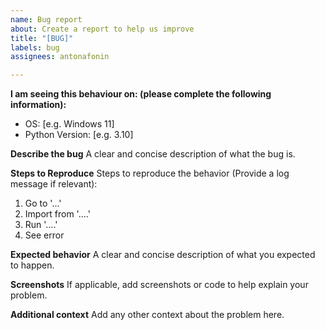 ```yaml
---
name: Bug report
about: Create a report to help us improve
title: "[BUG]"
labels: bug
assignees: antonafonin

---
```


**I am seeing this behaviour on: (please complete the following information):**
 - OS: [e.g. Windows 11]
 - Python Version: [e.g. 3.10]

**Describe the bug**
A clear and concise description of what the bug is.

**Steps to Reproduce**
Steps to reproduce the behavior (Provide a log message if relevant):
1. Go to '...'
2. Import from '....'
3. Run '....'
4. See error

**Expected behavior**
A clear and concise description of what you expected to happen.

**Screenshots**
If applicable, add screenshots or code to help explain your problem.

**Additional context**
Add any other context about the problem here.